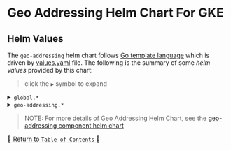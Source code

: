 # Geo Addressing Helm Chart For GKE

## Helm Values

The `geo-addressing` helm chart follows [Go template language](https://pkg.go.dev/text/template) which is driven
by [values.yaml](values.yaml) file. The following is the summary of some *helm values*
provided by this chart:

> click the `▶` symbol to expand

<details>
<summary><code>global.*</code></summary>

| Parameter           | Description                                    | Default               |
|---------------------|------------------------------------------------|-----------------------|
| `global.nfs.path`   | The Path of Google Filestore Instance          | `/ga_data`            |
| `global.nfs.server` | The IP of the Google Filestore Instance Server | `<fileStoreServerIP>` |

<hr>
</details>

<details>
<summary><code>geo-addressing.*</code></summary>

| Parameter          | Description                           | Default             |
|--------------------|---------------------------------------|---------------------|
| `geo-addressing.*` | The generic geo-addressing helm chart | `see <values.yaml>` |

<hr>
</details>

> NOTE: For more details of Geo Addressing Helm Chart, see
> the [geo-addressing component helm chart](../../component-charts/geo-addressing-generic/README.md)

[🔗 Return to `Table of Contents` 🔗](../../../README.md#components)
